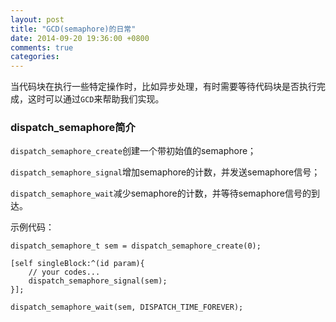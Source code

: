 ```yaml
---
layout: post
title: "GCD(semaphore)的日常"
date: 2014-09-20 19:36:00 +0800
comments: true
categories: 
---
```

 当代码块在执行一些特定操作时，比如异步处理，有时需要等待代码块是否执行完成，这时可以通过`GCD`来帮助我们实现。
### dispatch_semaphore简介
 `dispatch_semaphore_create`创建一个带初始值的semaphore；

 `dispatch_semaphore_signal`增加semaphore的计数，并发送semaphore信号；

 `dispatch_semaphore_wait`减少semaphore的计数，并等待semaphore信号的到达。
 
 示例代码：

    dispatch_semaphore_t sem = dispatch_semaphore_create(0);

    [self singleBlock:^(id param){
        // your codes...
        dispatch_semaphore_signal(sem);
    }];

    dispatch_semaphore_wait(sem, DISPATCH_TIME_FOREVER);

